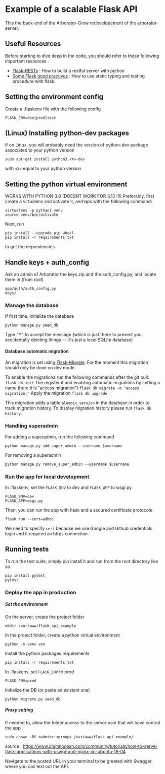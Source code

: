 # Example of a scalable Flask API

This the back-end of the Arborator-Grew redevelopement of the arborator-server.

## Useful Resources
Before starting to dive deep in the code, you should refer to these following important resources :
- [Flask-RESTx](https://flask-restx.readthedocs.io/en/latest/) : How to build a restful server with python
- [Some Flask good practives](http://alanpryorjr.com/2019-05-20-flask-api-example/) : How to use static typing and testing procedure with flask.

## Setting the environment config
Create a .flaskenv file with the following config 
```
FLASK_ENV=dev|prod|test
```

## (Linux) Installing python-dev packages 
If on Linux, you will probably need the version of python-dev package associated to your python version
```
sudo apt-get install python3.<X>-dev
```
with `<X>` equal to your python version

## Setting the python virtual environment
WORKS WITH PYTHON 3.8   (DOESNT WORK FOR 3.10 !!!)
Preferably, first create a virtualenv and activate it, perhaps with the following command:

```
virtualenv -p python3 venv
source venv/bin/activate
```

Next, run

```
pip install --upgrade pip wheel
pip install -r requirements.txt
```

to get the dependencies.

## Handle keys + auth_config
Ask an admin of Arborator the keys.zip and the auth_config.py, and locate them in (from root)
```
app/auth/auth_config.py
keys/
```

### Manage the database

If first time, initialize the database

```
python manage.py seed_db
```

Type "Y" to accept the message (which is just there to prevent you accidentally deleting things -- it's just a local SQLite database)

#### Database automatic migration

An migration is set using [Flask-Migrate](https://flask-migrate.readthedocs.io/en/latest/). For the moment this migration should only be done on dev mode.

To enable the migrations run the following commands after the git pull:
```flask db init```
The register it and enabling automatic migrations by setting a name (here it is "access migration")
```flask db migrate -m "access migration."``` 
Apply the migration
```flask db upgrade```

This migration adds a table `alembic_version` in the database in order to track migration history. 
To display migration history please run `flask db history`.


### Handling superadmin
For adding a superadmin, run the following command
```
python manage.py add_super_admin --username $username
```

For removing a superadmin
```
python manage.py remove_super_admin --username $username
```


### Run the app for local development

In .flaskenv, set the `FLASK_ENV` to dev and `FLASK_APP` to wsgi.py
```
FLASK_ENV=dev
FLASK_APP=wsgi.py
```


Then, you can run the app with flask and a secured certificate protocole.
```
flask run --cert=adhoc
```
We need to specify `cert` because we use Google and Github credentials login and it required an https connection.

## Running tests

To run the test suite, simply pip install it and run from the root directory like so

```
pip install pytest
pytest
```


### Deploy the app in production

##### Set the environment

On the server, create the project folder

```
mkdir /var/www/flask_api_example
```

In the project folder, create a python virtual environment
```
python -m venv ven
```

Install the python packages requirements
```
pip install -r requirements.txt
```

In .flaskenv, set `FLASK_ENV` to prod
```
FLASK_ENV=prod
```

Initialize the DB (or paste an existant one)
```
python migrate.py seed_db
```

##### Proxy setting 

If needed to, allow the folder access to the server user that will have control the app
```
sudo chown -Rf <admin>:<group> /var/www/flask_api_example/
```



source : https://www.digitalocean.com/community/tutorials/how-to-serve-flask-applications-with-uswgi-and-nginx-on-ubuntu-18-04

Navigate to the posted URL in your terminal to be greeted with Swagger, where you can test out the API.


